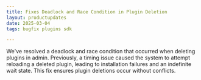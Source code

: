```yaml
---
title: Fixes Deadlock and Race Condition in Plugin Deletion
layout: productupdates
date: 2025-03-04
tags: bugfix plugins sdk

---
```


We've resolved a deadlock and race condition that occurred when deleting plugins in admin. Previously, a timing issue caused the system to attempt reloading a deleted plugin, leading to installation failures and an indefinite wait state. This fix ensures plugin deletions occur without conflicts.